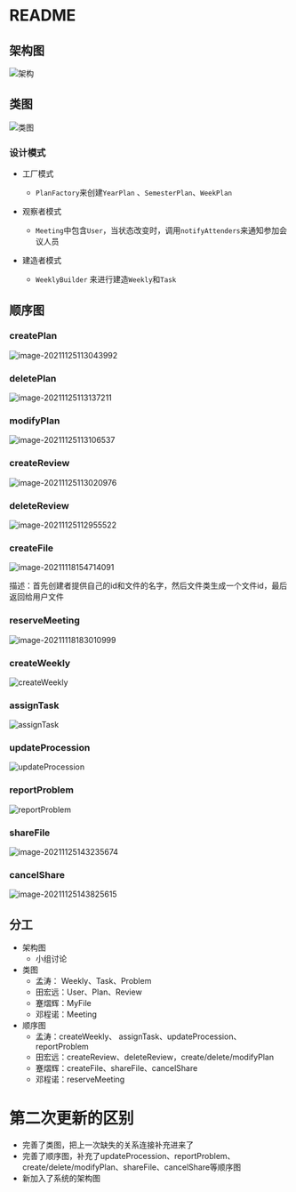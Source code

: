 # README

## 架构图

![架构](README.assets/%E6%9E%B6%E6%9E%84.png)

## 类图

![类图](README.assets/image-20211202131740035.png)

### 设计模式

* 工厂模式
  * `PlanFactory`来创建`YearPlan` 、`SemesterPlan`、`WeekPlan`


* 观察者模式
  * `Meeting`中包含`User`，当状态改变时，调用`notifyAttenders`来通知参加会议人员
* 建造者模式
  * `WeeklyBuilder` 来进行建造`Weekly`和`Task`

## 顺序图

### createPlan

![image-20211125113043992](README.assets/image-20211125113043992.png)

### deletePlan

![image-20211125113137211](README.assets/image-20211125113137211.png)

### modifyPlan

![image-20211125113106537](README.assets/image-20211125113106537.png)

### createReview

![image-20211125113020976](README.assets/image-20211125113020976.png)

### deleteReview

![image-20211125112955522](README.assets/image-20211125112955522.png)

### createFile

![image-20211118154714091](README.assets/image-20211118154714091.png)

描述：首先创建者提供自己的id和文件的名字，然后文件类生成一个文件id，最后返回给用户文件

### reserveMeeting

![image-20211118183010999](README.assets/image-20211118183010999.png)

### createWeekly

![createWeekly](README.assets/createWeekly.png)

### assignTask

![assignTask](README.assets/assignTask.png)

### updateProcession

![updateProcession](README.assets/updateProcession.png)

### reportProblem

![reportProblem](README.assets/reportProblem.png)



### shareFile

![image-20211125143235674](README.assets/image-20211125143235674.png)



### cancelShare

![image-20211125143825615](README.assets/image-20211125143825615.png)





## 分工

* 架构图
  * 小组讨论
* 类图
  * 孟涛： Weekly、Task、Problem
  * 田宏远：User、Plan、Review
  * 蹇熠辉：MyFile
  * 邓程诺：Meeting
* 顺序图
  * 孟涛：createWeekly、 assignTask、updateProcession、reportProblem
  * 田宏远：createReview、deleteReview，create/delete/modifyPlan
  * 蹇熠辉：createFile、shareFile、cancelShare
  * 邓程诺：reserveMeeting



# 第二次更新的区别

- 完善了类图，把上一次缺失的关系连接补充进来了
- 完善了顺序图，补充了updateProcession、reportProblem、create/delete/modifyPlan、shareFile、cancelShare等顺序图
- 新加入了系统的架构图

